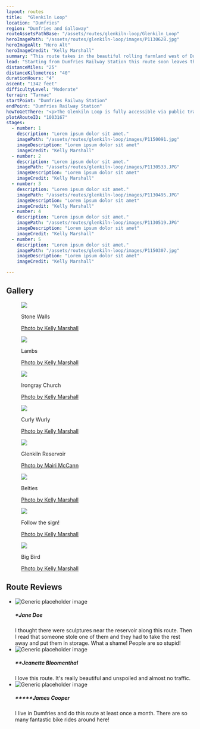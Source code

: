 ```yaml
---
layout: routes
title:  "Glenkiln Loop"
location: "Dumfries"
region: "Dumfries and Galloway"
routeAssetsPathBase: "/assets/routes/glenkiln-loop/Glenkiln_Loop"
heroImagePath: "/assets/routes/glenkiln-loop/images/P1130628.jpg"
heroImageAlt: "Hero Alt"
heroImageCredit: "Kelly Marshall"
summary: "This route takes in the beautiful rolling farmland west of Dumfries"
lead: "Starting from Dumfries Railway Station this route soon leaves the bustling town behind. Before you know it, you're enjoying the rolling countryside, slowly ascending up to the Glenkiln Reservoir. Then it's a lovely descent back down through Irongray and back to the starting point."
distanceMiles: "25"
distanceKilometres: "40"
durationHours: "4"
ascent: "1342 feet"
difficultyLevel: "Moderate"
terrain: "Tarmac"
startPoint: "Dumfries Railway Station"
endPoint: "Dumfries Railway Station"
howToGetThere: "<p>The Glenkiln Loop is fully accessible via public transport from <a href=\"https://www.scotrail.co.uk/plan-your-journey/stations-and-facilities/dmf\" target=\"_blank\" class=\"text-warning\">Dumfries Railway Station</a></p>"
plotARouteID: "1003167"
stages:
  - number: 1
    description: "Lorem ipsum dolor sit amet."
    imagePath: "/assets/routes/glenkiln-loop/images/P1150091.jpg"
    imageDescription: "Lorem ipsum dolor sit amet"
    imageCredit: "Kelly Marshall"
  - number: 2
    description: "Lorem ipsum dolor sit amet."
    imagePath: "/assets/routes/glenkiln-loop/images/P1130533.JPG"
    imageDescription: "Lorem ipsum dolor sit amet"
    imageCredit: "Kelly Marshall"
  - number: 3
    description: "Lorem ipsum dolor sit amet."
    imagePath: "/assets/routes/glenkiln-loop/images/P1130495.JPG"
    imageDescription: "Lorem ipsum dolor sit amet"
    imageCredit: "Kelly Marshall"
  - number: 4
    description: "Lorem ipsum dolor sit amet."
    imagePath: "/assets/routes/glenkiln-loop/images/P1130519.JPG"
    imageDescription: "Lorem ipsum dolor sit amet"
    imageCredit: "Kelly Marshall"
  - number: 5
    description: "Lorem ipsum dolor sit amet."
    imagePath: "/assets/routes/glenkiln-loop/images/P1150307.jpg"
    imageDescription: "Lorem ipsum dolor sit amet"
    imageCredit: "Kelly Marshall"

---
```

 <section class="text-white py-5 d-print-none">
    <div class="container">
        <h2 class="mb-5">Gallery</h2>
        <div class="card-columns card-columns--gallery">
           <figure class="card bg-dark">
                <a class="d-block mb-4" data-fancybox="images" href="{{'/assets/routes/glenkiln-loop/images/P1050297.jpg' | prepend: site.baseurl}}">
                    <img class="img-fluid" src="{{'/assets/routes/glenkiln-loop/images/P1050297.jpg' | prepend: site.baseurl}}" />
                </a>
                <figcaption>
                    <p class="h6">Stone Walls</p>
                    <a href="#">Photo by Kelly Marshall</a>
                </figcaption>
            </figure>
            <figure class="card bg-dark">
                <a class="d-block mb-4" data-fancybox="images" href="{{'/assets/routes/glenkiln-loop/images/P1050531.jpg' | prepend: site.baseurl}}">
                    <img class="img-fluid" src="{{'/assets/routes/glenkiln-loop/images/P1050531.jpg' | prepend: site.baseurl}}" />
                </a>
                <figcaption>
                    <p class="h6">Lambs</p>
                    <a href="#">Photo by Kelly Marshall</a>
                </figcaption>
            </figure>
            <figure class="card bg-dark">
                <a class="d-block mb-4" data-fancybox="images" href="{{'/assets/routes/glenkiln-loop/images/P1050557.jpg' | prepend: site.baseurl}}">
                    <img class="img-fluid" src="{{'/assets/routes/glenkiln-loop/images/P1050557.jpg' | prepend: site.baseurl}}" />
                </a>
                <figcaption>
                    <p class="h6">Irongray Church</p>
                    <a href="#">Photo by Kelly Marshall</a>
                </figcaption>
            </figure>
            <figure class="card bg-dark">
                <a class="d-block mb-4" data-fancybox="images" href="{{'/assets/routes/glenkiln-loop/images/P1130492.JPG' | prepend: site.baseurl}}">
                    <img class="img-fluid" src="{{'/assets/routes/glenkiln-loop/images/P1130492.JPG' | prepend: site.baseurl}}" />
                </a>
                <figcaption>
                    <p class="h6">Curly Wurly</p>
                    <a href="#">Photo by Kelly Marshall</a>
                </figcaption>
            </figure>
            <figure class="card bg-dark">
                <a class="d-block mb-4" data-fancybox="images" href="{{'/assets/routes/glenkiln-loop/images/P1150133.jpg' | prepend: site.baseurl}}">
                    <img class="img-fluid" src="{{'/assets/routes/glenkiln-loop/images/P1150133.jpg' | prepend: site.baseurl}}" />
                </a>
                <figcaption>
                    <p class="h6">Glenkiln Reservoir</p>
                    <a href="#">Photo by Mairi McCann</a>
                </figcaption>
            </figure>
            <figure class="card bg-dark">
                <a class="d-block mb-4" data-fancybox="images" href="{{'/assets/routes/glenkiln-loop/images/P1050484.jpg' | prepend: site.baseurl}}">
                    <img class="img-fluid" src="{{'/assets/routes/glenkiln-loop/images/P1050484.jpg' | prepend: site.baseurl}}" />
                </a>
                <figcaption>
                    <p class="h6">Belties</p>
                    <a href="#">Photo by Kelly Marshall</a>
                </figcaption>
            </figure>
            <figure class="card bg-dark">
                <a class="d-block mb-4" data-fancybox="images" href="{{'/assets/routes/glenkiln-loop/images/P1150116.jpg' | prepend: site.baseurl}}">
                    <img class="img-fluid" src="{{'/assets/routes/glenkiln-loop/images/P1150116.jpg' | prepend: site.baseurl}}">
                </a>
                <figcaption>
                    <p class="h6">Follow the sign!</p>
                    <a href="#">Photo by Kelly Marshall</a>
                </figcaption>
            </figure>
            <figure class="card bg-dark">
                <a class="d-block mb-4" data-fancybox="images" href="{{'/assets/routes/glenkiln-loop/images/P1150130.jpg' | prepend: site.baseurl}}">
                    <img class="img-fluid" src="{{'/assets/routes/glenkiln-loop/images/P1150130.jpg' | prepend: site.baseurl}}">
                </a>
                <figcaption>
                    <p class="h6">Big Bird</p>
                    <a href="#">Photo by Kelly Marshall</a>
                </figcaption>
            </figure>
        </div>
    </div>
    </section>
<section class="user-reviews__wrapper text-light d-print-none">
<div class="container py-5">
<h2 class="mb-5">Route Reviews</h2>
<ul class="list-unstyled user-reviews__list row row-cols-1 row-cols-md-2 row-cols-lg-3">
    <li class="media col p-3">
        <img class="mr-3" src="https://avatars.dicebear.com/v2/female/jane.svg?options[mood][]=sad" alt="Generic placeholder image">
        <div class="media-body">
            <h5><span class="rating">*</span>Jane Doe</h5>
            I thought there were sculptures near the reservoir along this route. Then I read that someone stole one of them and they had to take the rest away and put them in storage. What a shame! People are so stupid!
        </div>
    </li>
    <li class="media col p-3">
        <img class="mr-3" src="https://avatars.dicebear.com/v2/female/janet.svg?options[mood][]=happy" alt="Generic placeholder image">
        <div class="media-body">
            <h5><span class="rating">**</span>Jeanette Bloomenthal</h5>
            I love this route. It's really beautiful and unspoiled and almost no traffic.
        </div>
    </li>
    <li class="media col p-3">
        <img class="mr-3" src="https://avatars.dicebear.com/v2/male/test.svg?options[mood][]=happy" alt="Generic placeholder image">
        <div class="media-body">
            <h5><span class="rating">*****</span>James Cooper</h5>
            I live in Dumfries and do this route at least once a month. There are so many fantastic bike rides around here!
        </div>
    </li>
</ul>
</div>
</section>
<!-- <section class="py-5 text-light d-print-none" id="app">
    <whats-nearby></whats-nearby>
</section> -->